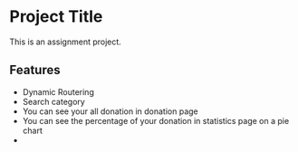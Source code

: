 # Project Title

This is an assignment project.

## Features

- Dynamic Routering
- Search category
- You can see your all donation in donation page
- You can see the percentage of your donation in statistics page on a pie chart
-
